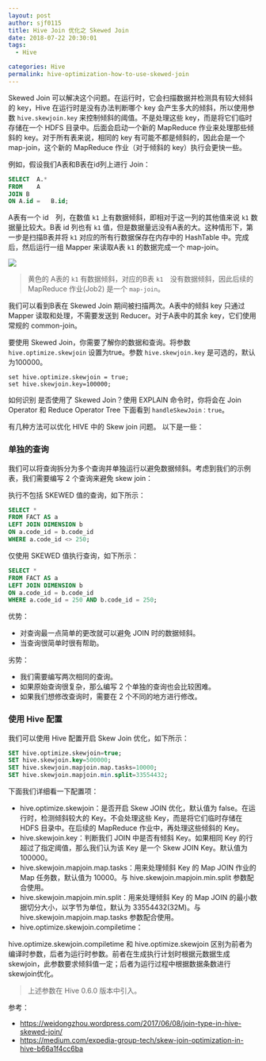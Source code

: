 ```yaml
---
layout: post
author: sjf0115
title: Hive Join 优化之 Skewed Join
date: 2018-07-22 20:30:01
tags:
  - Hive

categories: Hive
permalink: hive-optimization-how-to-use-skewed-join
---
```


Skewed Join 可以解决这个问题。在运行时，它会扫描数据并检测具有较大倾斜的 key，Hive 在运行时是没有办法判断哪个 key 会产生多大的倾斜，所以使用参数 `hive.skewjoin.key` 来控制倾斜的阈值。不是处理这些 key，而是将它们临时存储在一个 HDFS 目录中。后面会启动一个新的 MapReduce 作业来处理那些倾斜的 key。对于所有表来说，相同的 key 有可能不都是倾斜的，因此会是一个 map-join，这个新的 MapReduce 作业（对于倾斜的 key）执行会更快一些。

例如，假设我们A表和B表在id列上进行 Join：
```sql
SELECT	A.*
FROM	A
JOIN B
ON A.id	=	B.id;
```

A表有一个 id　列，在数值 `k1` 上有数据倾斜，即相对于这一列的其他值来说 `k1` 数据量比较大。B表 id 列也有 `k1` 值，但是数据量远没有A表的大。这种情形下，第一步是扫描B表并将 `k1` 对应的所有行数据保存在内存中的 HashTable 中。完成后，然后运行一组 Mapper 来读取A表 `k1` 的数据完成一个 map-join。

![](https://github.com/sjf0115/PubLearnNotes/blob/master/image/Hive/hive-optimization-how-to-use-skewed-join-1.png?raw=true)

> 黄色的 A表的 `k1` 有数据倾斜，对应的B表 `k1`　没有数据倾斜，因此后续的 MapReduce 作业(Job2) 是一个 `map-join`。

我们可以看到B表在 Skewed Join 期间被扫描两次。A表中的倾斜 key 只通过 Mapper 读取和处理，不需要发送到 Reducer。对于A表中的其余 key，它们使用常规的 common-join。

要使用 Skewed Join，你需要了解你的数据和查询。将参数 `hive.optimize.skewjoin` 设置为true。参数 `hive.skewjoin.key` 是可选的，默认为100000。
```
set hive.optimize.skewjoin = true;
set hive.skewjoin.key=100000;
```

如何识别 是否使用了 Skewed Join？使用 EXPLAIN 命令时，你将会在 Join Operator 和 Reduce Operator Tree 下面看到 `handleSkewJoin：true`。

有几种方法可以优化 HIVE 中的 Skew join 问题。 以下是一些：

### 单独的查询

我们可以将查询拆分为多个查询并单独运行以避免数据倾斜。考虑到我们的示例表，我们需要编写 2 个查询来避免 skew join：

执行不包括 SKEWED 值的查询，如下所示：
```sql
SELECT *
FROM FACT AS a
LEFT JOIN DIMENSION b
ON a.code_id = b.code_id
WHERE a.code_id <> 250;
```
仅使用 SKEWED 值执行查询，如下所示：
```sql
SELECT *
FROM FACT AS a
LEFT JOIN DIMENSION b
ON a.code_id = b.code_id
WHERE a.code_id = 250 AND b.code_id = 250;
```

优势：
- 对查询最一点简单的更改就可以避免 JOIN 时的数据倾斜。
- 当查询很简单时很有帮助。

劣势：
- 我们需要编写两次相同的查询。
- 如果原始查询很复杂，那么编写 2 个单独的查询也会比较困难。
- 如果我们想修改查询时，需要在 2 个不同的地方进行修改。

### 使用 Hive 配置

我们可以使用 Hive 配置开启 Skew Join 优化，如下所示：
```sql
SET hive.optimize.skewjoin=true;
SET hive.skewjoin.key=500000;
SET hive.skewjoin.mapjoin.map.tasks=10000;
SET hive.skewjoin.mapjoin.min.split=33554432;
```

下面我们详细看一下配置项：
- hive.optimize.skewjoin：是否开启 Skew JOIN 优化，默认值为 false。在运行时，检测倾斜较大的 Key。不会处理这些 Key，而是将它们临时存储在 HDFS 目录中。在后续的 MapReduce 作业中，再处理这些倾斜的 Key。
- hive.skewjoin.key：判断我们 JOIN 中是否有倾斜 Key。如果相同 Key 的行超过了指定阈值，那么我们认为该 Key 是一个 Skew JOIN Key。默认值为 100000。
- hive.skewjoin.mapjoin.map.tasks：用来处理倾斜 Key 的 Map JOIN 作业的 Map 任务数，默认值为 10000。与 hive.skewjoin.mapjoin.min.split 参数配合使用。
- hive.skewjoin.mapjoin.min.split：用来处理倾斜 Key 的 Map JOIN 的最小数据切分大小，以字节为单位，默认为 33554432(32M)。与 hive.skewjoin.mapjoin.map.tasks 参数配合使用。
- hive.optimize.skewjoin.compiletime：

hive.optimize.skewjoin.compiletime 和 hive.optimize.skewjoin 区别为前者为编译时参数，后者为运行时参数。前者在生成执行计划时根据元数据生成 skewjoin，此参数要求倾斜值一定；后者为运行过程中根据数据条数进行skewjoin优化。



> 上述参数在 Hive 0.6.0 版本中引入。




参考：
- https://weidongzhou.wordpress.com/2017/06/08/join-type-in-hive-skewed-join/
- https://medium.com/expedia-group-tech/skew-join-optimization-in-hive-b66a1f4cc6ba
